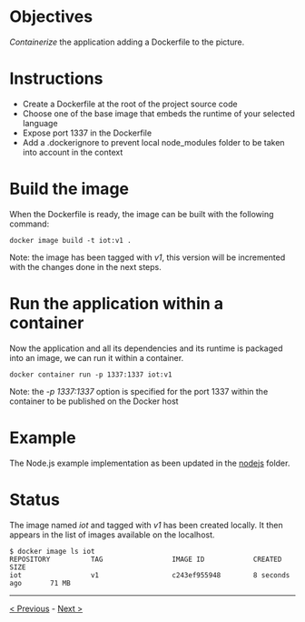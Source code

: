 # Objectives

*Containerize* the application adding a Dockerfile to the picture.

# Instructions

* Create a Dockerfile at the root of the project source code
* Choose one of the base image that embeds the runtime of your selected language
* Expose port 1337 in the Dockerfile
* Add a .dockerignore to prevent local node_modules folder to be taken into account in the context

# Build the image

When the Dockerfile is ready, the image can be built with the following command:

````
docker image build -t iot:v1 .
````

Note: the image has been tagged with *v1*, this version will be incremented with the changes done in the next steps.

# Run the application within a container

Now the application and all its dependencies and its runtime is packaged into an image, we can run it within a container.

````
docker container run -p 1337:1337 iot:v1
````

Note: the *-p 1337:1337* option is specified for the port 1337 within the container to be published on the Docker host

# Example

The Node.js example implementation as been updated in the [nodejs](./nodejs) folder.

# Status

The image named *iot* and tagged with *v1* has been created locally. It then appears in the list of images available on the localhost.

````
$ docker image ls iot
REPOSITORY          TAG                 IMAGE ID            CREATED             SIZE
iot                 v1                  c243ef955948        8 seconds ago       71 MB
````

-----
[< Previous](../step1) - [Next >](../step3)

